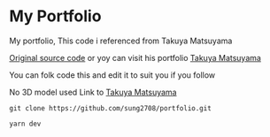 # My Portfolio

My portfolio, This code i referenced from Takuya Matsuyama

[Original source code](https://github.com/craftzdog/craftzdog-homepage) or yoy can visit his portfolio [Takuya Matsuyama](https://www.craftz.dog/)

You can folk code this and edit it to suit you if you follow

No 3D model used
Link to [Takuya Matsuyama](https://www.craftz.dog/)

```
git clone https://github.com/sung2708/portfolio.git

yarn dev
```
